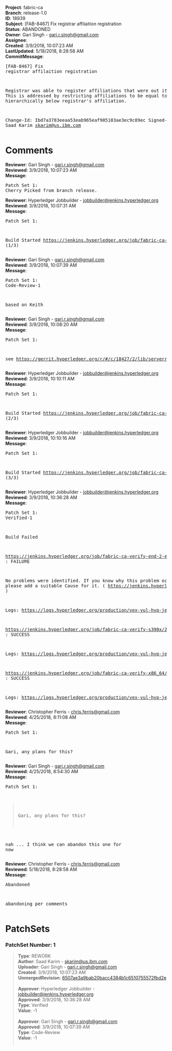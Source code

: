 <strong>Project</strong>: fabric-ca<br><strong>Branch</strong>: release-1.0<br><strong>ID</strong>: 18939<br><strong>Subject</strong>: [FAB-8467] Fix registrar affilaition registration<br><strong>Status</strong>: ABANDONED<br><strong>Owner</strong>: Gari Singh - gari.r.singh@gmail.com<br><strong>Assignee</strong>:<br><strong>Created</strong>: 3/9/2018, 10:07:23 AM<br><strong>LastUpdated</strong>: 5/18/2018, 8:28:58 AM<br><strong>CommitMessage</strong>:<br><pre>[FAB-8467] Fix registrar affilaition registration

Registrar was able to register affiliations that were
out its scope. This is addressed by restricting
affiliations to be equal to or be hierarchically
below registrar's affiliation.

Change-Id: Ibd7a3783eeaa53eab965eaf905103ae3ec9c89ec
Signed-off-by: Saad Karim <skarim@us.ibm.com>
</pre><h1>Comments</h1><strong>Reviewer</strong>: Gari Singh - gari.r.singh@gmail.com<br><strong>Reviewed</strong>: 3/9/2018, 10:07:23 AM<br><strong>Message</strong>: <pre>Patch Set 1: Cherry Picked from branch release.</pre><strong>Reviewer</strong>: Hyperledger Jobbuilder - jobbuilder@jenkins.hyperledger.org<br><strong>Reviewed</strong>: 3/9/2018, 10:07:31 AM<br><strong>Message</strong>: <pre>Patch Set 1:

Build Started https://jenkins.hyperledger.org/job/fabric-ca-verify-s390x/2782/ (1/3)</pre><strong>Reviewer</strong>: Gari Singh - gari.r.singh@gmail.com<br><strong>Reviewed</strong>: 3/9/2018, 10:07:39 AM<br><strong>Message</strong>: <pre>Patch Set 1: Code-Review-1

based on Keith</pre><strong>Reviewer</strong>: Gari Singh - gari.r.singh@gmail.com<br><strong>Reviewed</strong>: 3/9/2018, 10:08:20 AM<br><strong>Message</strong>: <pre>Patch Set 1:

see https://gerrit.hyperledger.org/r/#/c/18427/2/lib/serverregister.go@182</pre><strong>Reviewer</strong>: Hyperledger Jobbuilder - jobbuilder@jenkins.hyperledger.org<br><strong>Reviewed</strong>: 3/9/2018, 10:10:11 AM<br><strong>Message</strong>: <pre>Patch Set 1:

Build Started https://jenkins.hyperledger.org/job/fabric-ca-verify-end-2-end-x86_64/72/ (2/3)</pre><strong>Reviewer</strong>: Hyperledger Jobbuilder - jobbuilder@jenkins.hyperledger.org<br><strong>Reviewed</strong>: 3/9/2018, 10:10:16 AM<br><strong>Message</strong>: <pre>Patch Set 1:

Build Started https://jenkins.hyperledger.org/job/fabric-ca-verify-x86_64/2726/ (3/3)</pre><strong>Reviewer</strong>: Hyperledger Jobbuilder - jobbuilder@jenkins.hyperledger.org<br><strong>Reviewed</strong>: 3/9/2018, 10:36:28 AM<br><strong>Message</strong>: <pre>Patch Set 1: Verified-1

Build Failed 

https://jenkins.hyperledger.org/job/fabric-ca-verify-end-2-end-x86_64/72/ : FAILURE

No problems were identified. If you know why this problem occurred, please add a suitable Cause for it. ( https://jenkins.hyperledger.org/job/fabric-ca-verify-end-2-end-x86_64/72/ )

Logs: https://logs.hyperledger.org/production/vex-yul-hyp-jenkins-3/fabric-ca-verify-end-2-end-x86_64/72

https://jenkins.hyperledger.org/job/fabric-ca-verify-s390x/2782/ : SUCCESS

Logs: https://logs.hyperledger.org/production/vex-yul-hyp-jenkins-3/fabric-ca-verify-s390x/2782

https://jenkins.hyperledger.org/job/fabric-ca-verify-x86_64/2726/ : SUCCESS

Logs: https://logs.hyperledger.org/production/vex-yul-hyp-jenkins-3/fabric-ca-verify-x86_64/2726</pre><strong>Reviewer</strong>: Christopher Ferris - chris.ferris@gmail.com<br><strong>Reviewed</strong>: 4/25/2018, 8:11:08 AM<br><strong>Message</strong>: <pre>Patch Set 1:

Gari, any plans for this?</pre><strong>Reviewer</strong>: Gari Singh - gari.r.singh@gmail.com<br><strong>Reviewed</strong>: 4/25/2018, 8:54:30 AM<br><strong>Message</strong>: <pre>Patch Set 1:

> Gari, any plans for this?

nah ... I think we can abandon this one for now</pre><strong>Reviewer</strong>: Christopher Ferris - chris.ferris@gmail.com<br><strong>Reviewed</strong>: 5/18/2018, 8:28:58 AM<br><strong>Message</strong>: <pre>Abandoned

abandoning per comments</pre><h1>PatchSets</h1><h3>PatchSet Number: 1</h3><blockquote><strong>Type</strong>: REWORK<br><strong>Author</strong>: Saad Karim - skarim@us.ibm.com<br><strong>Uploader</strong>: Gari Singh - gari.r.singh@gmail.com<br><strong>Created</strong>: 3/9/2018, 10:07:23 AM<br><strong>UnmergedRevision</strong>: [6507ae3a9bab20bacc4384b1c6510755572fbd2e](https://github.com/hyperledger-gerrit-archive/fabric-ca/commit/6507ae3a9bab20bacc4384b1c6510755572fbd2e)<br><br><strong>Approver</strong>: Hyperledger Jobbuilder - jobbuilder@jenkins.hyperledger.org<br><strong>Approved</strong>: 3/9/2018, 10:36:28 AM<br><strong>Type</strong>: Verified<br><strong>Value</strong>: -1<br><br><strong>Approver</strong>: Gari Singh - gari.r.singh@gmail.com<br><strong>Approved</strong>: 3/9/2018, 10:07:39 AM<br><strong>Type</strong>: Code-Review<br><strong>Value</strong>: -1<br><br></blockquote>